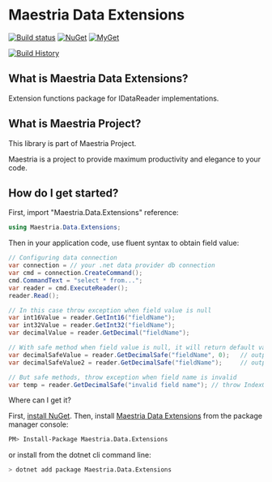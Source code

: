 # Maestria Data Extensions

[![Build status](https://ci.appveyor.com/api/projects/status/rwh6n141nm97vm0t/branch/master?svg=true)](https://ci.appveyor.com/project/fabionaspolini/dataextensions/branch/master)
[![NuGet](https://buildstats.info/nuget/Maestria.Data.Extensions)](https://www.nuget.org/packages/Maestria.Data.Extensions)
[![MyGet](https://img.shields.io/myget/maestrianet/v/Maestria.Data.Extensions?label=MyGet)](https://www.myget.org/feed/maestrianet/package/nuget/Maestria.Data.Extensions)

[![Build History](https://buildstats.info/appveyor/chart/fabionaspolini/dataextensions?branch=master)](https://ci.appveyor.com/project/fabionaspolini/dataextensions/history?branch=master)

## What is Maestria Data Extensions?

Extension functions package for IDataReader implementations.

## What is Maestria Project?

This library is part of Maestria Project.

Maestria is a project to provide maximum productivity and elegance to your code.

## How do I get started?

First, import "Maestria.Data.Extensions" reference:

```csharp
using Maestria.Data.Extensions;
```

Then in your application code, use fluent syntax to obtain field value:

```csharp
// Configuring data connection
var connection = // your .net data provider db connection
var cmd = connection.CreateCommand();
cmd.CommandText = "select * from...";
var reader = cmd.ExecuteReader();
reader.Read();

// In this case throw exception when field value is null
var int16Value = reader.GetInt16("fieldName");
var int32Value = reader.GetInt32("fieldName");
var decimalValue = reader.GetDecimal("fieldName");

// With safe method when field value is null, it will return default value of the second argument or INullable<?> for data type 
var decimalSafeValue = reader.GetDecimalSafe("fieldName", 0);   // output is 0 when invalid field value 
var decimalSafeValue2 = reader.GetDecimalSafe("fieldName");     // output is nyll when invalid field value

// But safe methods, throw exception when field name is invalid
var temp = reader.GetDecimalSafe("invalid field name"); // throw IndexOutOfRangeException
```

Where can I get it?

First, [install NuGet](http://docs.nuget.org/docs/start-here/installing-nuget). Then, install [Maestria Data Extensions](https://www.nuget.org/packages/Maestria.Data.Extensions/) from the package manager console:

```bash
PM> Install-Package Maestria.Data.Extensions
```

or install from the dotnet cli command line:

```bash
> dotnet add package Maestria.Data.Extensions
```
